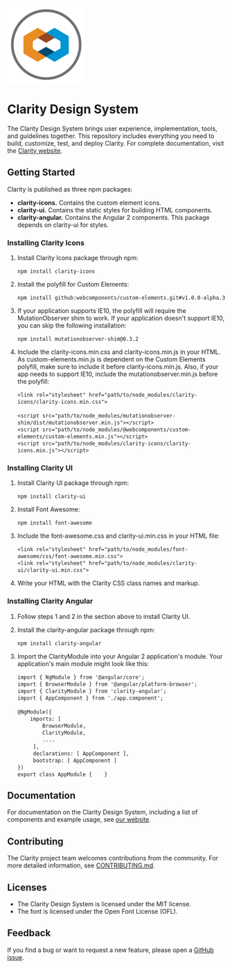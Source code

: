 ![Clarity](logo.png)

# Clarity Design System

The Clarity Design System brings user experience, implementation, tools, and guidelines together.  This repository includes everything you need to build, customize, test, and deploy Clarity.  For complete documentation, visit the [Clarity website](https://vmware.github.io/clarity/).

## Getting Started

Clarity is published as three npm packages:

* __clarity-icons.__ Contains the custom element icons.
* __clarity-ui.__ Contains the static styles for building HTML components.
* __clarity-angular.__ Contains the Angular 2 components. This package depends on clarity-ui for styles.


### Installing Clarity Icons

1. Install Clarity Icons package through npm:
    ```
    npm install clarity-icons
    ```
    
2. Install the polyfill for Custom Elements: 
    ```
    npm install github:webcomponents/custom-elements.git#v1.0.0-alpha.3
    ```
    
3. If your application supports IE10, the polyfill will require the MutationObserver shim to work. If your application doesn't support IE10, you can skip the following installation:
    ```
    npm install mutationobserver-shim@0.3.2
    ```
    
4. Include the clarity-icons.min.css and clarity-icons.min.js in your HTML. As custom-elements.min.js is dependent on the Custom Elements polyfill, make sure to include it before clarity-icons.min.js. Also, if your app needs to support IE10, include the mutationobserver.min.js before the polyfill:
    ```
    <link rel="stylesheet" href="path/to/node_modules/clarity-icons/clarity-icons.min.css">

    <script src="path/to/node_modules/mutationobserver-shim/dist/mutationobserver.min.js"></script>
    <script src="path/to/node_modules/@webcomponents/custom-elements/custom-elements.min.js"></script>
    <script src="path/to/node_modules/clarity-icons/clarity-icons.min.js"></script>
    ```

### Installing Clarity UI

1. Install Clarity UI package through npm:
    ```
    npm install clarity-ui
    ```
    
2. Install Font Awesome:
    ```
    npm install font-awesome
    ```
    
3. Include the font-awesome.css and clarity-ui.min.css in your HTML file:
    ```
    <link rel="stylesheet" href="path/to/node_modules/font-awesome/css/font-awesome.min.css">
    <link rel="stylesheet" href="path/to/node_modules/clarity-ui/clarity-ui.min.css">
    ```
    
4. Write your HTML with the Clarity CSS class names and markup.

### Installing Clarity Angular

1. Follow steps 1 and 2 in the section above to install Clarity UI.
2. Install the clarity-angular package through npm:
    ```
    npm install clarity-angular
    ```
    
3. Import the ClarityModule into your Angular 2 application's module.  Your application's main module might look like this:
    ```
    import { NgModule } from '@angular/core';
    import { BrowserModule } from '@angular/platform-browser';
    import { ClarityModule } from 'clarity-angular';
    import { AppComponent } from './app.component';

    @NgModule({
        imports: [
            BrowserModule,
            ClarityModule,
            ....
         ],
         declarations: [ AppComponent ],
         bootstrap: [ AppComponent ]
    })
    export class AppModule {    }
    ```

## Documentation

For documentation on the Clarity Design System, including a list of components and example usage, see [our website](https://vmware.github.io/clarity).

## Contributing

The Clarity project team welcomes contributions from the community. For more detailed information, see [CONTRIBUTING.md](CONTRIBUTING.md).

## Licenses

* The Clarity Design System is licensed under the MIT license.
* The font is licensed under the Open Font License (OFL).

## Feedback

If you find a bug or want to request a new feature, please open a [GitHub issue](https://github.com/vmware/clarity/issues).
